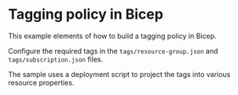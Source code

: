 # Tagging policy in Bicep

This example elements of how to build a tagging policy in Bicep.

Configure the required tags in the `tags/resource-group.json` and `tags/subscription.json` files.

The sample uses a deployment script to project the tags into various resource properties.
